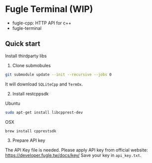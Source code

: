 
# Fugle Terminal (WIP)

* fugle-cpp: HTTP API for c++
* fugle-terminal


## Quick start

Install thirdparty libs

1. Clone submobules
```bash
git submodule update --init --recursive --jobs 0
```

It will download `SQLiteCpp` and `TermOx`.


2. Install restcppsdk

Ubuntu
```bash
sudo apt-get install libcpprest-dev
```

OSX
```bash
brew install cpprestsdk
```

3. Prepare API key

The API Key file is needed.
Please apply API key from official website: https://developer.fugle.tw/docs/key/
Save your key in `api_key.txt`. 